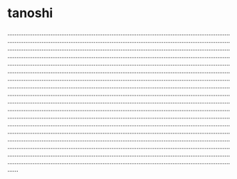 # tanoshi
..............................................................................................................................................................................................................................................................................................................................................................................................................................................................................................................................................................................................................................................................................................................................................................................................................................................................................................................................................................................................................................................................................................................................................................................................................................................................................................................................................................................................................................................................................................................................................................................................................................................................................................................................................................................................................................................................................................................................................................................................................................................................................................................................................................................................................................................................................................................................